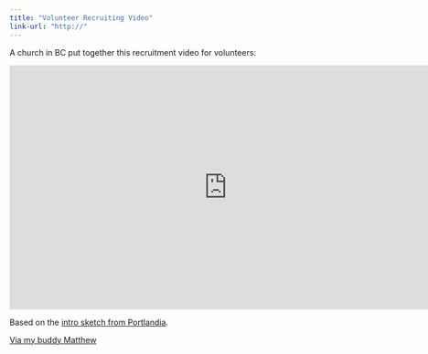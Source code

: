 ```yaml
---
title: "Volunteer Recruiting Video"
link-url: "http://"
---
```

<p>A church in BC put together this recruitment video for volunteers:</p>
<p><iframe src="http://player.vimeo.com/video/37457218" width="760" height="428" frameborder="0" webkitAllowFullScreen mozallowfullscreen allowFullScreen></iframe></p>
<p>Based on the <a href="http://www.youtube.com/watch?v=3HhP23M53Yc">intro sketch from Portlandia</a>.</p>
<p><a href="https://plus.google.com/116196329222122238414/posts/SWuEMN8kjuB">Via my buddy Matthew</a></p>
